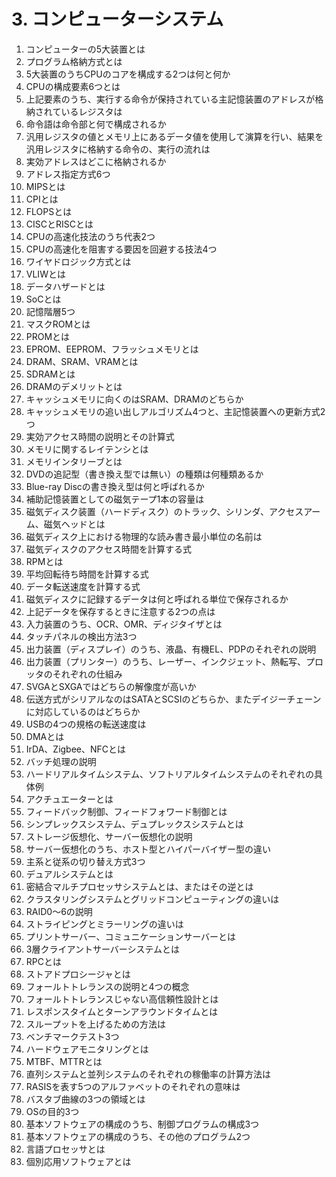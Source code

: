 # 3. コンピューターシステム

1. コンピューターの5大装置とは
2. プログラム格納方式とは
3. 5大装置のうちCPUのコアを構成する2つは何と何か
4. CPUの構成要素6つとは
5. 上記要素のうち、実行する命令が保持されている主記憶装置のアドレスが格納されているレジスタは
6. 命令語は命令部と何で構成されるか
7. 汎用レジスタの値とメモリ上にあるデータ値を使用して演算を行い、結果を汎用レジスタに格納する命令の、実行の流れは
8. 実効アドレスはどこに格納されるか
9. アドレス指定方式6つ
10. MIPSとは
11. CPIとは
12. FLOPSとは
13. CISCとRISCとは
14. CPUの高速化技法のうち代表2つ
15. CPUの高速化を阻害する要因を回避する技法4つ
16. ワイヤドロジック方式とは
17. VLIWとは
18. データハザードとは
19. SoCとは
20. 記憶階層5つ
21. マスクROMとは
22. PROMとは
23. EPROM、EEPROM、フラッシュメモリとは
24. DRAM、SRAM、VRAMとは
25. SDRAMとは
26. DRAMのデメリットとは
27. キャッシュメモリに向くのはSRAM、DRAMのどちらか
28. キャッシュメモリの追い出しアルゴリズム4つと、主記憶装置への更新方式2つ
29. 実効アクセス時間の説明とその計算式
30. メモリに関するレイテンシとは
31. メモリインタリーブとは
32. DVDの追記型（書き換え型では無い）の種類は何種類あるか
33. Blue-ray Discの書き換え型は何と呼ばれるか
34. 補助記憶装置としての磁気テープ1本の容量は
35. 磁気ディスク装置（ハードディスク）のトラック、シリンダ、アクセスアーム、磁気ヘッドとは
36. 磁気ディスク上における物理的な読み書き最小単位の名前は
37. 磁気ディスクのアクセス時間を計算する式
38. RPMとは
39. 平均回転待ち時間を計算する式
40. データ転送速度を計算する式
41. 磁気ディスクに記録するデータは何と呼ばれる単位で保存されるか
42. 上記データを保存するときに注意する2つの点は
43. 入力装置のうち、OCR、OMR、ディジタイザとは
44. タッチパネルの検出方法3つ
45. 出力装置（ディスプレイ）のうち、液晶、有機EL、PDPのそれぞれの説明
46. 出力装置（プリンター）のうち、レーザー、インクジェット、熱転写、プロッタのそれぞれの仕組み
47. SVGAとSXGAではどちらの解像度が高いか
48. 伝送方式がシリアルなのはSATAとSCSIのどちらか、またデイジーチェーンに対応しているのはどちらか
49. USBの4つの規格の転送速度は
50. DMAとは
51. IrDA、Zigbee、NFCとは
52. バッチ処理の説明
53. ハードリアルタイムシステム、ソフトリアルタイムシステムのそれぞれの具体例
54. アクチュエーターとは
55. フィードバック制御、フィードフォワード制御とは
56. シンプレックスシステム、デュプレックスシステムとは
57. ストレージ仮想化、サーバー仮想化の説明
58. サーバー仮想化のうち、ホスト型とハイパーバイザー型の違い
59. 主系と従系の切り替え方式3つ
60. デュアルシステムとは
61. 密結合マルチプロセッサシステムとは、またはその逆とは
62. クラスタリングシステムとグリッドコンピューティングの違いは
63. RAID0〜6の説明
64. ストライピングとミラーリングの違いは
65. プリントサーバー、コミュニケーションサーバーとは
66. 3層クライアントサーバーシステムとは
67. RPCとは
68. ストアドプロシージャとは
69. フォールトトレランスの説明と4つの概念
70. フォールトトレランスじゃない高信頼性設計とは
71. レスポンスタイムとターンアラウンドタイムとは
72. スループットを上げるための方法は
73. ベンチマークテスト3つ
74. ハードウェアモニタリングとは
75. MTBF、MTTRとは
76. 直列システムと並列システムのそれぞれの稼働率の計算方法は
77. RASISを表す5つのアルファベットのそれぞれの意味は
78. バスタブ曲線の3つの領域とは
79. OSの目的3つ
80. 基本ソフトウェアの構成のうち、制御プログラムの構成3つ
81. 基本ソフトウェアの構成のうち、その他のプログラム2つ
82. 言語プロセッサとは
83. 個別応用ソフトウェアとは
